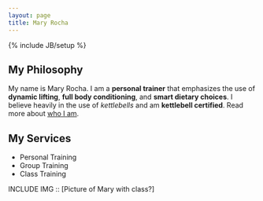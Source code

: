 ```yaml
---
layout: page
title: Mary Rocha
---
```

{% include JB/setup %}

## My Philosophy

My name is Mary Rocha. I am a **personal trainer** that emphasizes the use of **dynamic lifting**, **full body conditioning**, and **smart dietary choices**. I believe heavily in the use of *kettlebells* and am **kettlebell certified**. Read more about <a href="{{ BASE_PATH }}{{ site.JB.about_path }}" title="read more">who I am</a>.

## My Services

* Personal Training
* Group Training
* Class Training

INCLUDE IMG :: [Picture of Mary with class?]